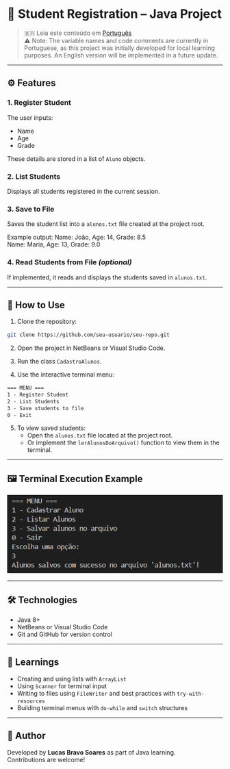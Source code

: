 # 📘 Student Registration – Java Project

> 🇧🇷 Leia este conteúdo em [Português](./README-pt.md)  
> ⚠️ Note: The variable names and code comments are currently in Portuguese, as this project was initially developed for local learning purposes. An English version will be implemented in a future update.

---

## ⚙️ Features

### 1. Register Student
The user inputs:
- Name
- Age
- Grade

These details are stored in a list of `Aluno` objects.

### 2. List Students
Displays all students registered in the current session.

### 3. Save to File
Saves the student list into a `alunos.txt` file created at the project root.

Example output:
Name: João, Age: 14, Grade: 8.5  
Name: Maria, Age: 13, Grade: 9.0

### 4. Read Students from File *(optional)*
If implemented, it reads and displays the students saved in `alunos.txt`.

---

## 🧪 How to Use

1. Clone the repository:
```bash
git clone https://github.com/seu-usuario/seu-repo.git
```

2. Open the project in NetBeans or Visual Studio Code.

3. Run the class `CadastroAlunos`.

4. Use the interactive terminal menu:

```
=== MENU ===
1 - Register Student
2 - List Students
3 - Save students to file
0 - Exit
```

5. To view saved students:
   - Open the `alunos.txt` file located at the project root.
   - Or implement the `lerAlunosDoArquivo()` function to view them in the terminal.

---

## 🖼️ Terminal Execution Example

![Terminal Execution](./imgs/terminal_exemplo.png)

---

## 🛠️ Technologies

- Java 8+
- NetBeans or Visual Studio Code
- Git and GitHub for version control

---

## 🧠 Learnings

- Creating and using lists with `ArrayList`
- Using `Scanner` for terminal input
- Writing to files using `FileWriter` and best practices with `try-with-resources`
- Building terminal menus with `do-while` and `switch` structures

---

## 📝 Author

Developed by **Lucas Bravo Soares** as part of Java learning.  
Contributions are welcome!